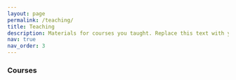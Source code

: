 ```yaml
---
layout: page
permalink: /teaching/
title: Teaching
description: Materials for courses you taught. Replace this text with your description.
nav: true
nav_order: 3
---
```


### Courses

<html>
<head>
    <style>
        table {
            border-collapse: collapse;
            width: 100%;
            max-width: 800px;
            margin: 0 auto;
        }

        th, td {
            padding: 10px;
            text-align: left;
        }

        th {
            background-color: #f2f2f2;
        }

        tr:nth-child(even) {
            background-color: #f2f2f2;
        }

        em {
            font-style: italic;
        }
    </style>
</head>
<body>


<table>
    <tr>
        <td><strong>Python programming and algorithms</strong><br />(1st Year Engineer)</td>
        <td>60h (<em>Lab</em>)</td>
    </tr>
    <tr>
        <td><strong>Algorithms and databases (python/C/SQL)</strong><br />(4th Year Engineer)</td>
        <td>48h (<em>Lab</em>)</td>
    </tr>
    <tr>
        <td><strong>IS modeling (Unified Modeling Language)</strong><br />(2nd Year IAE Management)</td>
        <td>18h (<em>Lab</em>)</td>
    </tr>
</table>
</body>
</html>
<br />
